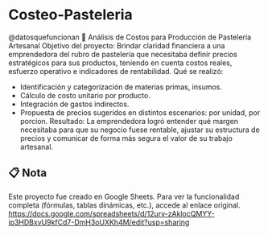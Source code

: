 # Costeo-Pasteleria
@datosquefuncionan
🧁 Análisis de Costos para Producción de Pastelería Artesanal
Objetivo del proyecto:
Brindar claridad financiera a una emprendedora del rubro de pastelería que necesitaba definir precios estratégicos para sus productos, teniendo en cuenta costos reales, esfuerzo operativo e indicadores de rentabilidad.
Qué se realizó:
- Identificación y categorización de materias primas, insumos.
- Cálculo de costo unitario por producto.
- Integración de gastos indirectos.
- Propuesta de precios sugeridos en distintos escenarios: por unidad, por porcion.
Resultado:
La emprendedora logró entender qué margen necesitaba para que su negocio fuese rentable, ajustar su estructura de precios y comunicar de forma más segura el valor de su trabajo artesanal.

## 📋 Nota
Este proyecto fue creado en Google Sheets. Para ver la funcionalidad completa (fórmulas, tablas dinámicas, etc.), accede al enlace original.
https://docs.google.com/spreadsheets/d/12urv-zAklocQMYY-ip3HDBxvU9kfCd7-DmH3oUXKh4M/edit?usp=sharing

